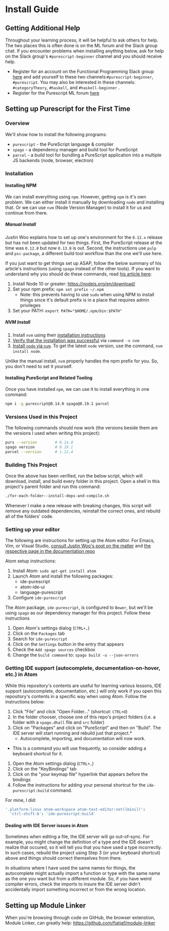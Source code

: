 # Install Guide

## Getting Additional Help

Throughout your learning process, it will be helpful to ask others for help. The two places this is often done is on the ML forum and the Slack group chat. If you encounter problems when installing anything below, ask for help on the Slack group's `#purescript-beginner` channel and you should receive help.

- Register for an account on the Functional Programming Slack group [here](https://fpchat-invite.herokuapp.com/) and add yourself to these two channels:`#purescript-beginner`, `#purescript`. You may also be interested in these channels: `#categoryTheory`, `#haskell`, and `#haskell-beginner` .
- Register for the Purescript ML forum [here](https://discourse.purescript.org/)

## Setting up Purescript for the First Time

### Overview

We'll show how to install the following programs:
- `purescript` - the PureScript language & compiler
- `spago` - a dependency manager and build tool for PureScript
- `parcel` - a build tool for bundling a PureScript application into a multiple JS backends (node, browser, electron)

### Installation

#### Installing NPM

We can install everything using `npm`. However, getting `npm` is it's own problem. We can either install it manually by downloading `node` and installing that. Or we can use `nvm` (Node Version Manager) to install it for us and continue from there.

##### Manual Install

Justin Woo explains how to set up one's environment for the `0.12.x` release but has not been updated for two things. First, the PureScript release at the time was `0.12.0` but now `0.13.8` is out. Second, the instructions use `pulp` and `psc-package`, a different build tool workflow than the one we'll use here.

If you just want to get things set up ASAP, follow the below summary of his article's instructions (using `spago` instead of the other tools). If you want to understand why you should do these commands, read [his article here](https://qiita.com/kimagure/items/570e6f2bbce5b4724564):
1. Install Node 10 or greater: https://nodejs.org/en/download/
2. Set your npm prefix: `npm set prefix ~/.npm`
    - Note: this prevents having to use `sudo` when using NPM to install things since it's default prefix is in a place that requires admin privileges
3. Set your PATH: `export PATH="$HOME/.npm/bin:$PATH"`

##### NVM Install

1. Install `nvm` using their [installation instructions](https://github.com/nvm-sh/nvm#installation-and-update)
2. [Verify that the installation was successful](https://github.com/nvm-sh/nvm#verify-installation) via `command -v nvm`
3. [Install `node` via `nvm`](https://github.com/nvm-sh/nvm#usage). To get the latest `node` version, use the command, `nvm install node`.

Unlike the manual install, `nvm` properly handles the npm prefix for you. So, you don't need to set it yourself.

#### Installing PureScript and Related Tooling

Once you have installed `npm`, we can use it to install everything in one command:
```bash
npm i -g purescript@0.14.0 spago@0.19.1 parcel
```

### Versions Used in this Project

The following commands should now work (the versions beside them are the versions I used when writing this project):
```bash
purs --version        # 0.14.0
spago version         # 0.19.1
parcel --version      # 1.12.4
```

### Building This Project

Once the above has been verified, run the below script, which will download, install, and build every folder in this project. Open a shell in this project's parent folder and run this command:
```bash
./for-each-folder--install-deps-and-compile.sh
```

Whenever I make a new release with breaking changes, this script will remove any outdated dependencies, reinstall the correct ones, and rebuild all of the folders' code.

### Setting up your editor

The following are instructions for setting up the Atom editor. For Emacs, Vim, or Visual Studio, [consult Justin Woo's post on the matter](https://qiita.com/kimagure/items/570e6f2bbce5b4724564#install-some-editor-plugins) and [the respective page in the documentation repo](https://github.com/purescript/documentation/blob/master/ecosystem/Editor-and-tool-support.md#emacs)

Atom setup instructions:
1. Install Atom: `sudo apt-get install atom`
2. Launch Atom and install the following packages:
    - ide-purescript
    - atom-ide-ui
    - language-purescript
3. Configure `ide-purescript`

The Atom package, `ide-purescript`, is configured to `Bower`, but we'll be using `spago` as our dependency manager for this project. Follow these instructions
1. Open Atom's settings dialog (`CTRL+,`)
2. Click on the `Packages` tab
3. Search for `ide-purescript`
4. Click on the `Settings` button in the entry that appears
5. Check the `Add spago sources` checkbox
6. Change the `build command` to: `spago build -u --json-errors`

### Getting IDE support (autocomplete, documentation-on-hover, etc.) in Atom

While this repository's contents are useful for learning various lessons, IDE support (autocomplete, documentation, etc.) will only work if you open this repository's contents in a specific way when using Atom. Follow the instructions below:
1. Click "File" and click "Open Folder..." (shortcut: `CTRL+O`)
2. In the folder chooser, choose one of this repo's project folders (i.e. a folder with a `spago.dhall` file and `src` folder)
3. Click on "Packages" and click on "PureScript" and then on "Build". The IDE server will start running and rebuild just that project.*
    - Autocomplete, importing, and documentation will now work.

* This is a command you will use frequently, so consider adding a keyboard shortcut for it.
1. Open the Atom settings dialog (`CTRL+,`)
2. Click on the "KeyBindings" tab
3. Click on the "your keymap file" hyperlink that appears before the bindings
4. Follow the instructions for adding your personal shortcut for the `ide-purescript:build` command.

For mine, I did:
```cson
'.platform-linux atom-workspace atom-text-editor:not([mini])':
  'ctrl-shift-b': 'ide-purescript:build'
```

#### Dealing with IDE Server issues in Atom

Sometimes when editing a file, the IDE server will go out-of-sync. For example, you might change the definition of a type and the IDE doesn't realize that occured, so it will tell you that you have used a type incorrectly. In such cases, rebuild the project using Step 3 (or your keyboard shortcut) above and things should correct themselves from there.

In situations where I have used the same names for things, the autocomplete might actually import a function or type with the same name as the one you want but from a different module. So, if you have weird compiler errors, check the imports to insure the IDE server didn't accidentally import something incorrect or from the wrong location.

## Setting up Module Linker

When you're browsing through code on GitHub, the browser extenstion, Module Linker, can greatly help:
https://github.com/fiatjaf/module-linker
